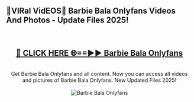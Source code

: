 <h2>🔴VIRal VidEOS🔴 Barbie Bala Onlyfans Videos And Photos - Update Files 2025!</h2>
<br>
<div align="center">
<h2><a href="https://virallinks.top/odZfE0" rel="nofollow">🔴 CLICK HERE 🌐==►► Barbie Bala Onlyfans</a></h2>
<br>
Get Barbie Bala Onlyfans and all content. Now you can access all videos and pictures of Barbie Bala Onlyfans. New Updated Files 2025!
<br>
<br>
<a href="https://virallinks.top/odZfE0" rel="nofollow" data-target="animated-image.originalLink"><img src="https://i.imgur.com/dJHk4Zq.gif)" alt="Barbie Bala Onlyfans" style="max-width: 100%; display: inline-block;" data-target="animated-image.originalImage"></a>
</div>
<br>
